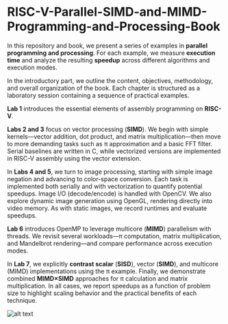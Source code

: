 # RISC-V-Parallel-SIMD-and-MIMD-Programming-and-Processing-Book
In this repository and book, we present a series of examples in **parallel programming and processing**. For each
example, we measure **execution time** and analyze the resulting **speedup** across different
algorithms and execution modes.

In the introductory part, we outline the content, objectives, methodology, and overall organization of
the book. Each chapter is structured as a laboratory session containing a sequence of practical
examples.

**Lab 1** introduces the essential elements of assembly programming on **RISC-V**.

**Labs 2 and 3** focus on vector processing (**SIMD**). We begin with simple kernels—vector addition, dot
product, and matrix multiplication—then move to more demanding tasks such as π approximation and
a basic FFT filter. Serial baselines are written in C, while vectorized versions are implemented in
RISC-V assembly using the vector extension.

In **Labs 4 and 5**, we turn to image processing, starting with simple image negation and advancing to
color-space conversion. Each task is implemented both serially and with vectorization to quantify
potential speedups. Image I/O (decode/encode) is handled with OpenCV. We also explore dynamic
image generation using OpenGL, rendering directly into video memory. As with static images, we
record runtimes and evaluate speedups.

**Lab 6** introduces OpenMP to leverage multicore (**MIMD**) parallelism with threads. We revisit several
workloads—π computation, matrix multiplication, and Mandelbrot rendering—and compare
performance across execution modes.

In **Lab 7**, we explicitly **contrast scalar** (**SISD**), vector (**SIMD**), and multicore (MIMD) implementations
using the π example. Finally, we demonstrate combined **MIMD×SIMD** approaches for π calculation
and matrix multiplication. In all cases, we report speedups as a function of problem size to highlight
scaling behavior and the practical benefits of each technique.


![alt text](../Pictures/img.png)
